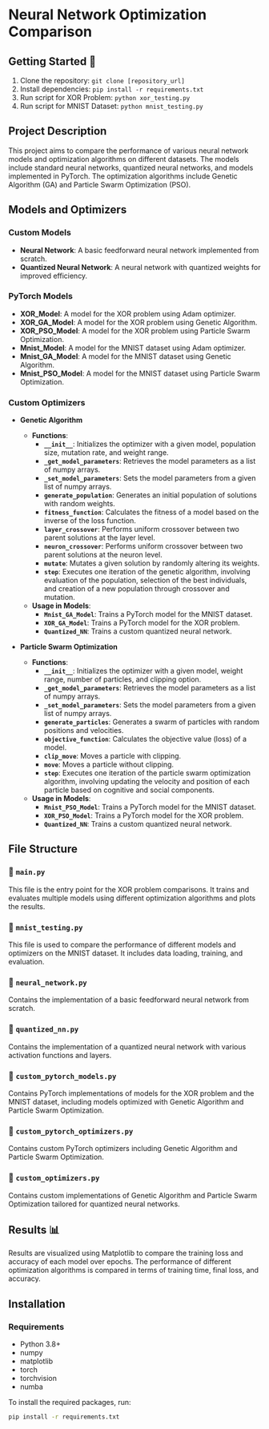 # Neural Network Optimization Comparison

## Getting Started 🚀

1. Clone the repository: `git clone [repository_url]`
2. Install dependencies: `pip install -r requirements.txt`
3. Run script for XOR Problem: `python xor_testing.py`
4. Run script for MNIST Dataset: `python mnist_testing.py`

## Project Description

This project aims to compare the performance of various neural network models and optimization algorithms on different datasets. The models include standard neural networks, quantized neural networks, and models implemented in PyTorch. The optimization algorithms include Genetic Algorithm (GA) and Particle Swarm Optimization (PSO).

## Models and Optimizers

### Custom Models
- **Neural Network**: A basic feedforward neural network implemented from scratch.
- **Quantized Neural Network**: A neural network with quantized weights for improved efficiency.

### PyTorch Models
- **XOR_Model**: A model for the XOR problem using Adam optimizer.
- **XOR_GA_Model**: A model for the XOR problem using Genetic Algorithm.
- **XOR_PSO_Model**: A model for the XOR problem using Particle Swarm Optimization.
- **Mnist_Model**: A model for the MNIST dataset using Adam optimizer.
- **Mnist_GA_Model**: A model for the MNIST dataset using Genetic Algorithm.
- **Mnist_PSO_Model**: A model for the MNIST dataset using Particle Swarm Optimization.

### Custom Optimizers
- **Genetic Algorithm**
  - **Functions**:
    - **`__init__`**: Initializes the optimizer with a given model, population size, mutation rate, and weight range.
    - **`_get_model_parameters`**: Retrieves the model parameters as a list of numpy arrays.
    - **`_set_model_parameters`**: Sets the model parameters from a given list of numpy arrays.
    - **`generate_population`**: Generates an initial population of solutions with random weights.
    - **`fitness_function`**: Calculates the fitness of a model based on the inverse of the loss function.
    - **`layer_crossover`**: Performs uniform crossover between two parent solutions at the layer level.
    - **`neuron_crossover`**: Performs uniform crossover between two parent solutions at the neuron level.
    - **`mutate`**: Mutates a given solution by randomly altering its weights.
    - **`step`**: Executes one iteration of the genetic algorithm, involving evaluation of the population, selection of the best individuals, and creation of a new population through crossover and mutation.
  - **Usage in Models**:
    - **`Mnist_GA_Model`**: Trains a PyTorch model for the MNIST dataset.
    - **`XOR_GA_Model`**: Trains a PyTorch model for the XOR problem.
    - **`Quantized_NN`**: Trains a custom quantized neural network.

- **Particle Swarm Optimization**
  - **Functions**:
    - **`__init__`**: Initializes the optimizer with a given model, weight range, number of particles, and clipping option.
    - **`_get_model_parameters`**: Retrieves the model parameters as a list of numpy arrays.
    - **`_set_model_parameters`**: Sets the model parameters from a given list of numpy arrays.
    - **`generate_particles`**: Generates a swarm of particles with random positions and velocities.
    - **`objective_function`**: Calculates the objective value (loss) of a model.
    - **`clip_move`**: Moves a particle with clipping.
    - **`move`**: Moves a particle without clipping.
    - **`step`**: Executes one iteration of the particle swarm optimization algorithm, involving updating the velocity and position of each particle based on cognitive and social components.
  - **Usage in Models**:
    - **`Mnist_PSO_Model`**: Trains a PyTorch model for the MNIST dataset.
    - **`XOR_PSO_Model`**: Trains a PyTorch model for the XOR problem.
    - **`Quantized_NN`**: Trains a custom quantized neural network.

## File Structure

### 📄 `main.py`
This file is the entry point for the XOR problem comparisons. It trains and evaluates multiple models using different optimization algorithms and plots the results.

### 📄 `mnist_testing.py`
This file is used to compare the performance of different models and optimizers on the MNIST dataset. It includes data loading, training, and evaluation.

### 📄 `neural_network.py`
Contains the implementation of a basic feedforward neural network from scratch.

### 📄 `quantized_nn.py`
Contains the implementation of a quantized neural network with various activation functions and layers.

### 📄 `custom_pytorch_models.py`
Contains PyTorch implementations of models for the XOR problem and the MNIST dataset, including models optimized with Genetic Algorithm and Particle Swarm Optimization.

### 📄 `custom_pytorch_optimizers.py`
Contains custom PyTorch optimizers including Genetic Algorithm and Particle Swarm Optimization.

### 📄 `custom_optimizers.py`
Contains custom implementations of Genetic Algorithm and Particle Swarm Optimization tailored for quantized neural networks.

## Results 📊

Results are visualized using Matplotlib to compare the training loss and accuracy of each model over epochs. The performance of different optimization algorithms is compared in terms of training time, final loss, and accuracy.

## Installation

### Requirements

- Python 3.8+
- numpy
- matplotlib
- torch
- torchvision
- numba

To install the required packages, run:

```sh
pip install -r requirements.txt
